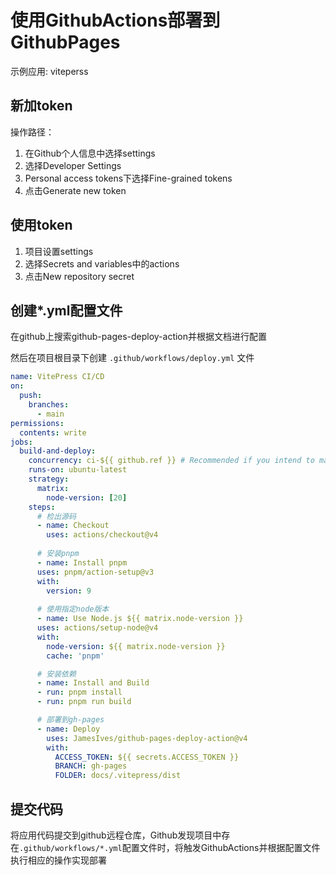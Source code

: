 # 使用GithubActions部署到GithubPages

示例应用: viteperss

## 新加token

操作路径：

1. 在Github个人信息中选择settings
2. 选择Developer Settings
3. Personal access tokens下选择Fine-grained tokens
4. 点击Generate new token

## 使用token

1. 项目设置settings
2. 选择Secrets and variables中的actions
3. 点击New repository secret

## 创建*.yml配置文件

在github上搜索github-pages-deploy-action并根据文档进行配置

然后在项目根目录下创建 `.github/workflows/deploy.yml` 文件

```yml
name: VitePress CI/CD
on:
  push:
    branches:
      - main
permissions:
  contents: write
jobs:
  build-and-deploy:
    concurrency: ci-${{ github.ref }} # Recommended if you intend to make multiple deployments in quick succession.
    runs-on: ubuntu-latest
    strategy:
      matrix:
        node-version: [20]
    steps:
      # 检出源码
      - name: Checkout
        uses: actions/checkout@v4
      
      # 安装pnpm
      - name: Install pnpm
      uses: pnpm/action-setup@v3
      with:
        version: 9
      
      # 使用指定node版本
      - name: Use Node.js ${{ matrix.node-version }}
      uses: actions/setup-node@v4
      with:
        node-version: ${{ matrix.node-version }}
        cache: 'pnpm'

      # 安装依赖
      - name: Install and Build
      - run: pnpm install
      - run: pnpm run build

      # 部署到gh-pages
      - name: Deploy
        uses: JamesIves/github-pages-deploy-action@v4
        with:
          ACCESS_TOKEN: ${{ secrets.ACCESS_TOKEN }}
          BRANCH: gh-pages
          FOLDER: docs/.vitepress/dist
```

## 提交代码

将应用代码提交到github远程仓库，Github发现项目中存在`.github/workflows/*.yml`配置文件时，将触发GithubActions并根据配置文件执行相应的操作实现部署
